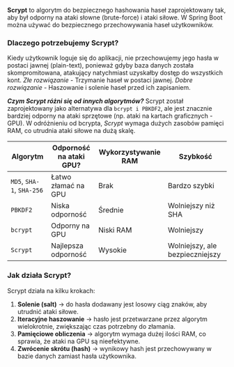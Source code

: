 **Scrypt** to algorytm do bezpiecznego hashowania haseł zaprojektowany tak, aby był odporny na ataki słowne (brute-force) i ataki siłowe. W Spring Boot można używać do bezpiecznego przechowywania haseł użytkowników.

### Dlaczego potrzebujemy Scrypt?
Kiedy użytkownik loguje się do aplikacji, nie przechowujemy jego hasła w postaci jawnej (plain-text), ponieważ gdyby baza danych została skompromitowana, atakujący natychmiast uzyskałby dostęp do wszystkich kont.
*Złe rozwiązanie* - Trzymanie haseł w postaci jawnej.
*Dobre rozwiązanie* - Haszowanie i solenie haseł przed ich zapisaniem.

***Czym Scrypt różni się od innych algorytmów?***
Scrypt został zaprojektowany jako alternatywa dla `bcrypt i PBKDF2`, ale jest znacznie bardziej odporny na ataki sprzętowe (np. ataki na kartach graficznych - GPU). W odróżnieniu od bcrypta, *Scrypt* wymaga dużych zasobów pamięci RAM, co utrudnia ataki siłowe na dużą skalę.

| Algorytm                  | Odporność na ataki GPU? | Wykorzystywanie RAM | Szybkość                        |
| ------------------------- | ----------------------- | ------------------- | ------------------------------- |
| `MD5`, `SHA-1`, `SHA-256` | Łatwo złamać na GPU     | Brak                | Bardzo szybki                   |
| `PBKDF2`                  | Niska odporność         | Średnie             | Wolniejszy niż SHA              |
| `bcrypt`                  | Odporny na GPU          | Niski RAM           | Wolniejszy                      |
| `Scrypt`                  | Najlepsza odporność     | Wysokie             | Wolniejszy, ale bezpieczniejszy |
### Jak działa Scrypt?
Scrypt działa na kilku krokach:
1. **Solenie (salt)** -> do hasła dodawany jest losowy ciąg znaków, aby utrudnić ataki siłowe.
2. **Iteracyjne haszowanie** -> hasło jest przetwarzane przez algorytm wielokrotnie, zwiększając czas potrzebny do złamania.
3. **Pamięciowe obliczenia** -> algorytm wymaga dużej ilości RAM, co sprawia, że ataki na GPU są nieefektywne.
4. **Zwrócenie skrótu (hash)** -> wynikowy hash jest przechowywany w bazie danych zamiast hasła użytkownika.


